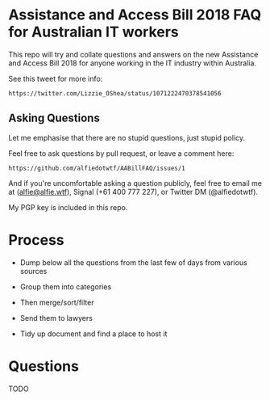 # Assistance and Access Bill 2018 FAQ for Australian IT workers

This repo will try and collate questions and answers on the new Assistance and
Access Bill 2018 for anyone working in the IT industry within Australia.

See this tweet for more info:

    https://twitter.com/Lizzie_OShea/status/1071222470378541056

## Asking Questions

Let me emphasise that there are no stupid questions, just stupid policy.

Feel free to ask questions by pull request, or leave a comment here:

    https://github.com/alfiedotwtf/AABillFAQ/issues/1

And if you're uncomfortable asking a question publicly, feel free to email me
at (alfie@alfie.wtf), Signal (+61 400 777 227), or Twitter DM (@alfiedotwtf).

My PGP key is included in this repo.

# Process

* Dump below all the questions from the last few of days from various sources

* Group them into categories

* Then merge/sort/filter

* Send them to lawyers

* Tidy up document and find a place to host it

# Questions

TODO
